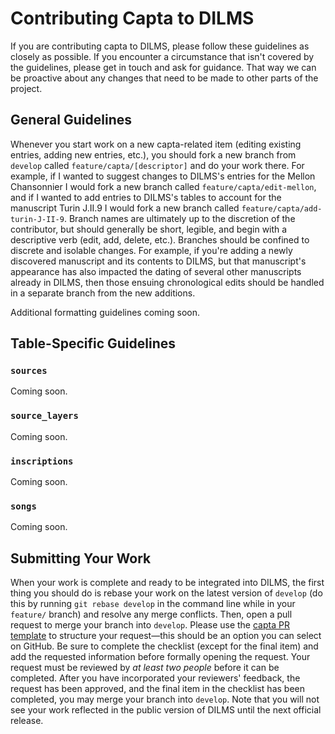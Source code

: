 # Contributing Capta to DILMS

If you are contributing capta to DILMS, please follow these guidelines as closely as possible.
If you encounter a circumstance that isn't covered by the guidelines, please get in touch and ask for guidance.
That way we can be proactive about any changes that need to be made to other parts of the project.

## General Guidelines

Whenever you start work on a new capta-related item (editing existing entries, adding new entries, etc.), you should fork a new branch from `develop` called `feature/capta/[descriptor]` and do your work there.
For example, if I wanted to suggest changes to DILMS's entries for the Mellon Chansonnier I would fork a new branch called `feature/capta/edit-mellon`, and if I wanted to add entries to DILMS's tables to account for the manuscript Turin J.II.9 I would fork a new branch called `feature/capta/add-turin-J-II-9`.
Branch names are ultimately up to the discretion of the contributor, but should generally be short, legible, and begin with a descriptive verb (edit, add, delete, etc.).
Branches should be confined to discrete and isolable changes.
For example, if you're adding a newly discovered manuscript and its contents to DILMS, but that manuscript's appearance has also impacted the dating of several other manuscripts already in DILMS, then those ensuing chronological edits should be handled in a separate branch from the new additions.

Additional formatting guidelines coming soon.

## Table-Specific Guidelines

### `sources`
Coming soon.

### `source_layers`
Coming soon.

### `inscriptions`
Coming soon.

### `songs`
Coming soon.

## Submitting Your Work

When your work is complete and ready to be integrated into DILMS, the first thing you should do is rebase your work on the latest version of `develop` (do this by running `git rebase develop` in the command line while in your `feature/` branch) and resolve any merge conflicts.
Then, open a pull request to merge your branch into `develop`.
Please use the [capta PR template](../.github/PULL_REQUEST_TEMPLATE/capta_template.md) to structure your request&mdash;this should be an option you can select on GitHub.
Be sure to complete the checklist (except for the final item) and add the requested information before formally opening the request.
Your request must be reviewed by *at least two people* before it can be completed.
After you have incorporated your reviewers' feedback, the request has been approved, and the final item in the checklist has been completed, you may merge your branch into `develop`.
Note that you will not see your work reflected in the public version of DILMS until the next official release.
